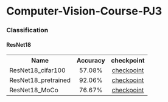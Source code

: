 # Computer-Vision-Course-PJ3

### Classification
#### ResNet18
<table><tbody>
<!-- START TABLE -->
<!-- TABLE HEADER -->
<th valign="bottom">Name</th>
<th valign="bottom">Accuracy</th>
<th valign="bottom">checkpoint</th>

 <tr><td align="left">ResNet18_cifar100</td>
<td align="center">57.08%</td>
<td align="center"><a href="https://pan.baidu.com/s/1r0aiWAfyw3JWm0fOG8zhdg?pwd=1111">checkpoint</a></td>
</tr>

 <tr><td align="left">ResNet18_pretrained</td>
<td align="center">92.06%</td>
<td align="center"><a href="https://pan.baidu.com/s/1jeodTK0Liw6xjue4j5op4Q?pwd=1111">checkpoint</a></td>
</tr>

 <tr><td align="left">ResNet18_MoCo</td>
<td align="center">76.67%</td>
<td align="center"><a href="https://pan.baidu.com/s/1jS6F5UbAwA9GQZaWr3m6_A?pwd=1111">checkpoint</a></td>
</tr>

</tbody></table>

